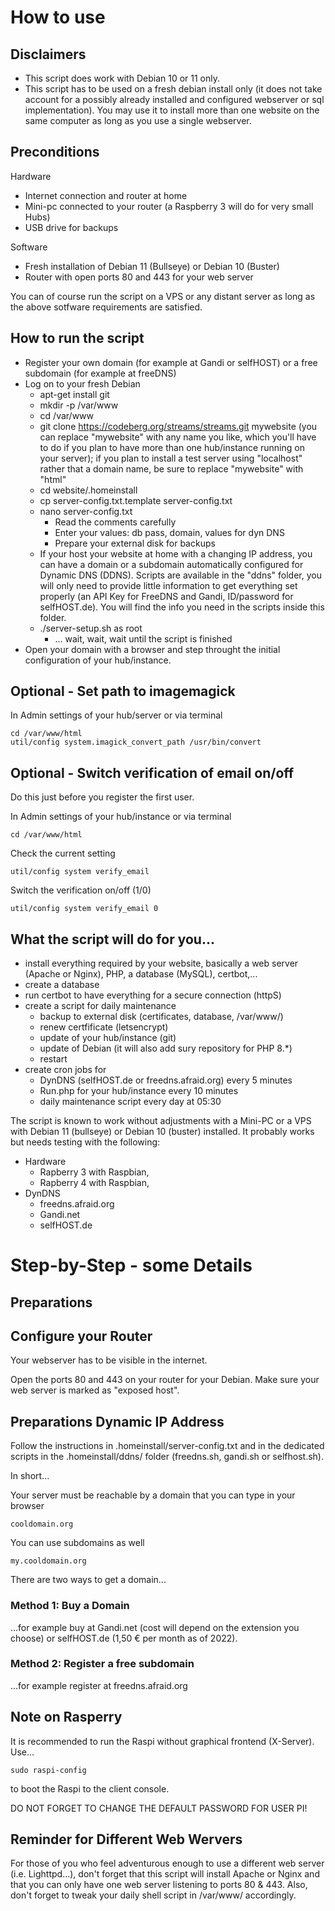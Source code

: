 
# How to use

## Disclaimers

- This script does work with Debian 10 or 11 only.
- This script has to be used on a fresh debian install only (it does not take account for a possibly already installed and configured webserver or sql implementation). You may use it to install more than one website on the same computer as long as you use a single webserver.
## Preconditions

Hardware

+ Internet connection and router at home
+ Mini-pc connected to your router (a Raspberry 3 will do for very small Hubs)
+ USB drive for backups

Software

+ Fresh installation of Debian 11 (Bullseye) or Debian 10 (Buster)
+ Router with open ports 80 and 443 for your web server

You can of course run the script on a VPS or any distant server as long as the above sotfware requirements are satisfied.


## How to run the script

+ Register your own domain (for example at Gandi or selfHOST) or a free subdomain (for example at freeDNS)
+ Log on to your fresh Debian
  - apt-get install git
  - mkdir -p /var/www
  - cd /var/www
  - git clone https://codeberg.org/streams/streams.git mywebsite (you can replace "mywebsite" with any name you like, which you'll have to do if you plan to have more than one hub/instance running on your server); if you plan to install a test server using "localhost" rather that a domain name, be sure to replace "mywebsite" with "html"
  - cd website/.homeinstall
  - cp server-config.txt.template server-config.txt
  - nano server-config.txt
    - Read the comments carefully
    - Enter your values: db pass, domain, values for dyn DNS
    - Prepare your external disk for backups
  - If your host your website at home with a changing IP address, you can have a domain or a subdomain automatically configured for Dynamic DNS (DDNS). Scripts are available in the "ddns" folder, you will only need to provide little information to get everything set properly (an API Key for FreeDNS and Gandi, ID/password for selfHOST.de). You will find the info you need in the scripts inside this folder.
  - ./server-setup.sh as root
    - ... wait, wait, wait until the script is finished
+ Open your domain with a browser and step throught the initial configuration of your hub/instance.

## Optional - Set path to imagemagick

In Admin settings of your hub/server or via terminal

    cd /var/www/html
    util/config system.imagick_convert_path /usr/bin/convert

## Optional - Switch verification of email on/off

Do this just before you register the first user.

In Admin settings of your hub/instance or via terminal

    cd /var/www/html

Check the current setting 

    util/config system verify_email

Switch the verification on/off (1/0)

    util/config system verify_email 0

## What the script will do for you...

+ install everything required by your website, basically a web server (Apache or Nginx), PHP, a database (MySQL), certbot,...
+ create a database
+ run certbot to have everything for a secure connection (httpS)
+ create a script for daily maintenance
  - backup to external disk (certificates, database, /var/www/)
  - renew certfificate (letsencrypt)
  - update of your hub/instance (git)
  - update of Debian (it will also add sury repository for PHP 8.*)
  - restart
+ create cron jobs for
  - DynDNS (selfHOST.de or freedns.afraid.org) every 5 minutes
  - Run.php for your hub/instance every 10 minutes
  - daily maintenance script every day at 05:30

The script is known to work without adjustments with a Mini-PC or a VPS with Debian 11 (bullseye) or Debian 10 (buster) installed. It probably works but needs testing with the following:

+ Hardware
  - Rapberry 3 with Raspbian,
  - Rapberry 4 with Raspbian,
+ DynDNS
  - freedns.afraid.org
  - Gandi.net
  - selfHOST.de

# Step-by-Step - some Details

## Preparations

## Configure your Router

Your webserver has to be visible in the internet.

Open the ports 80 and 443 on your router for your Debian. Make sure your web server is marked as "exposed host".

## Preparations Dynamic IP Address

Follow the instructions in .homeinstall/server-config.txt and in the dedicated scripts in the .homeinstall/ddns/ folder (freedns.sh, gandi.sh or selfhost.sh).

In short...

Your server must be reachable by a domain that you can type in your browser

    cooldomain.org

You can use subdomains as well

    my.cooldomain.org

There are two ways to get a domain...

### Method 1: Buy a Domain 

...for example buy at Gandi.net (cost will depend on the extension you choose) or selfHOST.de (1,50 € per month as of 2022).

### Method 2: Register a free subdomain

...for example register at freedns.afraid.org

## Note on Rasperry 

It is recommended to run the Raspi without graphical frontend (X-Server). Use...

    sudo raspi-config

to boot the Raspi to the client console.

DO NOT FORGET TO CHANGE THE DEFAULT PASSWORD FOR USER PI!

## Reminder for Different Web Wervers

For those of you who feel adventurous enough to use a different web server (i.e. Lighttpd...), don't forget that this script will install Apache or Nginx and that you can only have one web server listening to ports 80 & 443. Also, don't forget to tweak your daily shell script in /var/www/ accordingly.
